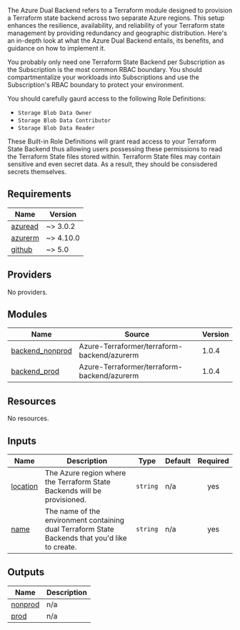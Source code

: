 The Azure Dual Backend refers to a Terraform module designed to provision a Terraform state backend across two separate Azure regions. This setup enhances the resilience, availability, and reliability of your Terraform state management by providing redundancy and geographic distribution. Here's an in-depth look at what the Azure Dual Backend entails, its benefits, and guidance on how to implement it.

You probably only need one Terraform State Backend per Subscription as the Subscription is the most common RBAC boundary. You should compartmentalize your workloads into Subscriptions and use the Subscription's RBAC boundary to protect your environment.

You should carefully gaurd access to the following Role Definitions:

- `Storage Blob Data Owner`
- `Storage Blob Data Contributor`
- `Storage Blob Data Reader`

These Built-in Role Definitions will grant read access to your Terraform State Backend thus allowing users possessing these permissions to read the Terraform State files stored within. Terraform State files may contain sensitive and even secret data. As a result, they should be consisdered secrets themselves.

<!-- BEGIN_TF_DOCS -->
## Requirements

| Name | Version |
|------|---------|
| <a name="requirement_azuread"></a> [azuread](#requirement\_azuread) | ~> 3.0.2 |
| <a name="requirement_azurerm"></a> [azurerm](#requirement\_azurerm) | ~> 4.10.0 |
| <a name="requirement_github"></a> [github](#requirement\_github) | ~> 5.0 |

## Providers

No providers.

## Modules

| Name | Source | Version |
|------|--------|---------|
| <a name="module_backend_nonprod"></a> [backend\_nonprod](#module\_backend\_nonprod) | Azure-Terraformer/terraform-backend/azurerm | 1.0.4 |
| <a name="module_backend_prod"></a> [backend\_prod](#module\_backend\_prod) | Azure-Terraformer/terraform-backend/azurerm | 1.0.4 |

## Resources

No resources.

## Inputs

| Name | Description | Type | Default | Required |
|------|-------------|------|---------|:--------:|
| <a name="input_location"></a> [location](#input\_location) | The Azure region where the Terraform State Backends will be provisioned. | `string` | n/a | yes |
| <a name="input_name"></a> [name](#input\_name) | The name of the environment containing dual Terraform State Backends that you'd like to create. | `string` | n/a | yes |

## Outputs

| Name | Description |
|------|-------------|
| <a name="output_nonprod"></a> [nonprod](#output\_nonprod) | n/a |
| <a name="output_prod"></a> [prod](#output\_prod) | n/a |
<!-- END_TF_DOCS -->